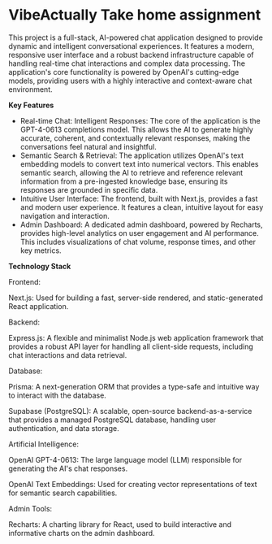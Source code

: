 <h1>VibeActually Take home assignment</h1>

This project is a full-stack, AI-powered chat application designed to provide dynamic and intelligent conversational experiences. It features a modern, responsive user interface and a robust backend infrastructure capable of handling real-time chat interactions and complex data processing. The application's core functionality is powered by OpenAI's cutting-edge models, providing users with a highly interactive and context-aware chat environment.

<b>Key Features</b>
<ul>
  <li>Real-time Chat: Intelligent Responses: The core of the application is the GPT-4-0613 completions model. This allows the AI to generate highly accurate, coherent, and contextually relevant responses, making the conversations feel natural and insightful.</li>

  <li>Semantic Search & Retrieval: The application utilizes OpenAI's text embedding models to convert text into numerical vectors. This enables semantic search, allowing the AI to retrieve and reference relevant information from a pre-ingested knowledge base, ensuring its responses are grounded in specific data.</li>

  <li>Intuitive User Interface: The frontend, built with Next.js, provides a fast and modern user experience. It features a clean, intuitive layout for easy navigation and interaction.</li>

  <li>Admin Dashboard: A dedicated admin dashboard, powered by Recharts, provides high-level analytics on user engagement and AI performance. This includes visualizations of chat volume, response times, and other key metrics.</li>
</ul>

<b>Technology Stack</b>

Frontend:

Next.js: Used for building a fast, server-side rendered, and static-generated React application.

Backend:

Express.js: A flexible and minimalist Node.js web application framework that provides a robust API layer for handling all client-side requests, including chat interactions and data retrieval.

Database:

Prisma: A next-generation ORM that provides a type-safe and intuitive way to interact with the database.

Supabase (PostgreSQL): A scalable, open-source backend-as-a-service that provides a managed PostgreSQL database, handling user authentication, and data storage.

Artificial Intelligence:

OpenAI GPT-4-0613: The large language model (LLM) responsible for generating the AI's chat responses.

OpenAI Text Embeddings: Used for creating vector representations of text for semantic search capabilities.

Admin Tools:

Recharts: A charting library for React, used to build interactive and informative charts on the admin dashboard.

